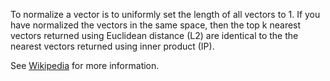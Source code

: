 To normalize a vector is to uniformly set the length of all vectors to 1. If you have normalized the vectors in the same space, then the top k nearest vectors returned using Euclidean distance (L2) are identical to the the nearest vectors returned using inner product (IP).

See <a href="https://en.wikipedia.org/wiki/Unit_vector">Wikipedia</a> for more information.